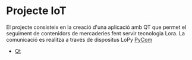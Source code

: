 # Projecte IoT

El projecte consisteix en la creació d'una aplicació amb QT que permet el seguiment de contenidors de mercaderies fent servir tecnologia Lora. 
La comunicació es realitza a través de dispositus LoPy [PyCom](https://www.pycom.io)


* [Qt](/Qt)

